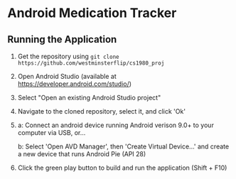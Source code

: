 # Android Medication Tracker

## Running the Application

1. Get the repository using `git clone https://github.com/westminsterflip/cs1980_proj`

2. Open Android Studio (available at https://developer.android.com/studio/)

3. Select "Open an existing Android Studio project"

4. Navigate to the cloned repository, select it, and click 'Ok'

5.
    a: Connect an android device running Android verison 9.0+ to your computer via USB, or...
    
    b: Select 'Open AVD Manager', then 'Create Virtual Device...' and create a new device that runs Android Pie (API 28)
    
6. Click the green play button to build and run the application (Shift + F10)
